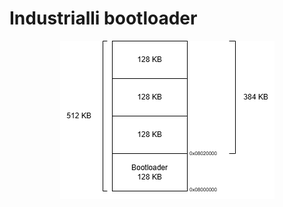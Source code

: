 # Industrialli bootloader

<p align="center">
  <img src="https://github.com/Industrialli/industrialli_bootloader/blob/Arduino/flash_organization.png" />
</p>
